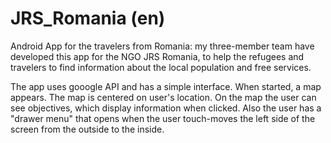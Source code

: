 # JRS_Romania (en)

Android App for the travelers from Romania: my three-member team have developed this app for the NGO JRS Romania, to help the refugees and travelers to find information about the local population and free services.

The app uses gooogle API and has a simple interface. When started, a map appears. The map is centered on user's location. On the map the user can see objectives, which display information when clicked. Also the user has a "drawer menu" that opens when the user touch-moves the left side of the screen from the outside to the inside.
